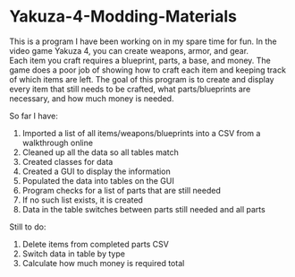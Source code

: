 # Yakuza-4-Modding-Materials
This is a program I have been working on in my spare time for fun. 
In the video game Yakuza 4, you can create weapons, armor, and gear.  
Each item you craft requires a blueprint, parts, a base, and money.
The game does a poor job of showing how to craft each item and keeping track of which items are left. 
The goal of this program is to create and display every item that still needs to be crafted, what parts/blueprints are necessary, and how much money is needed.

So far I have:
1. Imported a list of all items/weapons/blueprints into a CSV from a walkthrough online
2. Cleaned up all the data so all tables match
3. Created classes for data
4. Created a GUI to display the information
5. Populated the data into tables on the GUI
6. Program checks for a list of parts that are still needed
7. If no such list exists, it is created
8. Data in the table switches between parts still needed and all parts

Still to do:
1. Delete items from completed parts CSV 
2. Switch data in table by type
3. Calculate how much money is required total
